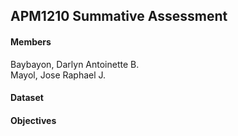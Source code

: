## APM1210 Summative Assessment

#### Members 
Baybayon, Darlyn Antoinette B. \
Mayol, Jose Raphael J. 

#### Dataset 


#### Objectives
